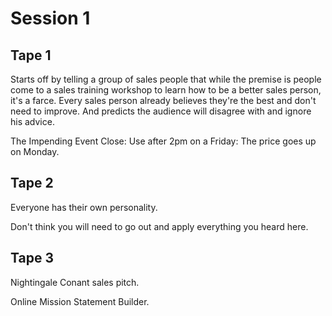 # Session 1

## Tape 1

Starts off by telling a group of sales people that while the premise is people come to a sales training workshop to learn how to be a better sales person, it's a farce. Every sales person already believes they're the best and don't need to improve. And predicts the audience will disagree with and ignore his advice. 

The Impending Event Close: Use after 2pm on a Friday: The price goes up on Monday.

## Tape 2

Everyone has their own personality. 

Don't think you will need to go out and apply everything you heard here.

## Tape 3

Nightingale Conant sales pitch.

Online Mission Statement Builder.


